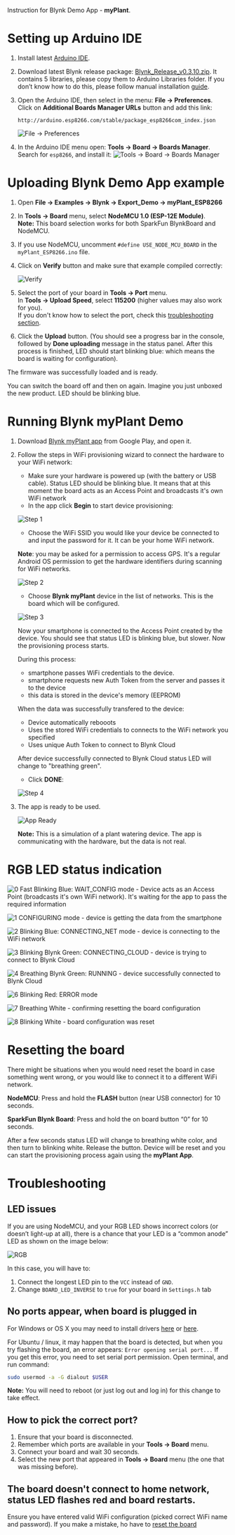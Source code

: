 Instruction for Blynk Demo App - **myPlant**.

# Setting up Arduino IDE

1. Install latest [Arduino IDE](https://www.arduino.cc/en/Main/Software).

2. Download latest Blynk release package: [Blynk_Release_v0.3.10.zip](https://github.com/blynkkk/blynk-library/releases/download/v0.3.10/Blynk_Release_v0.3.10.zip).
   It contains 5 libraries, please copy them to Arduino Libraries folder. 
   If you don’t know how to do this, please follow manual installation [guide](https://www.arduino.cc/en/Guide/Libraries#toc5).
   
3. Open the Arduino IDE, then select in the menu: **File -> Preferences**.  
   Click on **Additional Boards Manager URLs** button and add this link:
   ```
   http://arduino.esp8266.com/stable/package_esp8266com_index.json
   ```
   ![File -> Preferences](https://github.com/blynkkk/blynk-library/blob/master/extras/docs/images/file_preferences.png)
   
4. In the Arduino IDE menu open: **Tools -> Board -> Boards Manager**.  
   Search for ```esp8266```, and install it:
   ![Tools -> Board -> Boards Manager](https://github.com/blynkkk/blynk-library/blob/master/extras/docs/images/boards_manager.png)
   
# Uploading Blynk Demo App example

1. Open **File -> Examples -> Blynk -> Export_Demo -> myPlant_ESP8266**

2. In **Tools -> Board** menu, select **NodeMCU 1.0 (ESP-12E Module)**.  
   **Note:** This board selection works for both SparkFun BlynkBoard and NodeMCU.

3. If you use NodeMCU, uncomment ```#define USE_NODE_MCU_BOARD``` in the ```myPlant_ESP8266.ino``` file.

4. Click on **Verify** button and make sure that example compiled correctly:

   ![Verify](https://github.com/blynkkk/blynk-library/blob/master/extras/docs/images/verify.png)
   
5. Select the port of your board in **Tools -> Port** menu.  
   In **Tools -> Upload Speed**, select **115200** (higher values may also work for you).  
   If you don't know how to select the port, check this [troubleshooting section](#how-to-pick-the-correct-port).

6. Click the **Upload** button. (You should see a progress bar in the console, followed by **Done uploading** message in the 
   status panel. After this process is finished, LED should start blinking blue: which means the board is waiting for configuration).
   
   
The firmware was successfully loaded and is ready. 

You can switch the board off and then on again. Imagine you just unboxed the new product. LED should be blinking blue.


# Running Blynk myPlant Demo

1. Download [Blynk myPlant app](https://play.google.com/store/apps/details?id=cc.blynk.appexport.demo&hl=en) from Google Play, and open it.

2. Follow the steps in WiFi provisioning wizard to connect the hardware to your WiFi network:
   
   * Make sure your hardware is powered up (with the battery or USB cable). Status LED should be blinking blue. It means that at this moment the board acts as an Access Point and broadcasts it's own WiFi network
   * In the app click **Begin** to start device provisioning:
   
   ![Step 1](https://github.com/blynkkk/blynk-library/blob/master/extras/docs/images/provisioning_start.png)
   
   * Choose the WiFi SSID you would like your device be connected to and input the password for it. It can be your home WiFi network.
    
   **Note**: you may be asked for a permission to access GPS. It's a regular Android OS permission to get the hardware identifiers during scanning for WiFi networks.
   
   ![Step 2](https://github.com/blynkkk/blynk-library/blob/master/extras/docs/images/provisioning_choose_network.png)
   
   * Choose **Blynk myPlant** device in the list of networks. This is the board which will be configured. 
   
   ![Step 3](https://github.com/blynkkk/blynk-library/blob/master/extras/docs/images/provisioning_connect.png)
   
   Now your smartphone is connected to the Access Point created by the device.
   You should see that status LED is blinking blue, but slower. Now the provisioning process starts.
   
   During this process:
   - smartphone passes WiFi credentials to the device.
   - smartphone requests new Auth Token from the server and passes it to the device
   - this data is stored in the device's memory (EEPROM)
   
   When the data was successfully transfered to the device:
   - Device automatically rebooots
   - Uses the stored WiFi credentials to connects to the WiFi network you specified 
   - Uses unique Auth Token to connect to Blynk Cloud  
   
   After device successfully connected to Blynk Cloud  status LED will change to "breathing green". 
   
   * Click **DONE**: 
   
   ![Step 4](https://github.com/blynkkk/blynk-library/blob/master/extras/docs/images/provisioning_done.png)

3. The app is ready to be used.
   
   ![App Ready](https://github.com/blynkkk/blynk-library/blob/master/extras/docs/images/demo_app.png)
   
   **Note:** This is a simulation of a plant watering device. The app is communicating with the hardware, but the data is not real.
   
# RGB LED status indication

![0](https://github.com/blynkkk/blynk-library/blob/master/extras/docs/images/states/0.png)  Fast Blinking Blue: WAIT_CONFIG mode - Device acts as an Access Point (broadcasts it's own WiFi network). It's waiting for the app to pass the required information

![1](https://github.com/blynkkk/blynk-library/blob/master/extras/docs/images/states/1.png)  CONFIGURING mode - device is getting the data from the smartphone

![2](https://github.com/blynkkk/blynk-library/blob/master/extras/docs/images/states/2.png)  Blinking Blue: CONNECTING_NET mode - device is connecting to the WiFi network

![3](https://github.com/blynkkk/blynk-library/blob/master/extras/docs/images/states/3.png)  Blinking Blynk Green: CONNECTING_CLOUD - device is trying to connect to Blynk Cloud

![4](https://github.com/blynkkk/blynk-library/blob/master/extras/docs/images/states/4.png)  Breathing Blynk Green: RUNNING - device successfully connected to Blynk Cloud

![6](https://github.com/blynkkk/blynk-library/blob/master/extras/docs/images/states/6.png)  Blinking Red: ERROR mode

![7](https://github.com/blynkkk/blynk-library/blob/master/extras/docs/images/states/7.png)  Breathing White - confirming resetting the board configuration

![8](https://github.com/blynkkk/blynk-library/blob/master/extras/docs/images/states/8.png)  Blinking White - board configuration was reset

# Resetting the board

There might be situations when you would need reset the board in case something went wrong, or you would like to connect it to a different WiFi network. 

**NodeMCU**: Press and hold the **FLASH** button (near USB connector) for 10 seconds.

**SparkFun Blynk Board**: Press and hold the on board button “0” for 10 seconds.

After a few seconds status LED will change to breathing white color, and then turn to blinking white. 
Release the button. Device will be reset and you can start the provisioning process again using the **myPlant App**.

# Troubleshooting

## LED issues

If you are using NodeMCU, and your RGB LED shows incorrect colors (or doesn’t light-up at all), there is a chance that your LED is a “common anode” LED as shown on the image below:

![RGB](http://bildr.org/blog/wp-content/uploads/2011/01/RGBLEDs2.png)

In this case, you will have to:

  1. Connect the longest LED pin to the ```VCC``` instead of ```GND```.
  2. Change ```BOARD_LED_INVERSE``` to ```true``` for your board in ```Settings.h``` tab
  
## No ports appear, when board is plugged in

For Windows or OS X you may need to install drivers [here](https://www.silabs.com/products/mcu/Pages/USBtoUARTBridgeVCPDrivers.aspx) 
or [here](http://www.ftdichip.com/Drivers/VCP.htm).

For Ubuntu / linux, it may happen that the board is detected, but when you try flashing the board, 
an error appears: ```Error opening serial port...```
If you get this error, you need to set serial port permission. Open terminal, and run command:

```bash
sudo usermod -a -G dialout $USER
```

**Note:** You will need to reboot (or just log out and log in) for this change to take effect.

## How to pick the correct port?
1. Ensure that your board is disconnected.
2. Remember which ports are available in your **Tools -> Board** menu.
3. Connect your board and wait 30 seconds.
4. Select the new port that appeared in **Tools -> Board** menu (the one that was missing before).

## The board doesn't connect to home network, status LED flashes red and board restarts.
Ensure you have entered valid WiFi configuration (picked correct WiFi name and password).
If you make a mistake, ho have to [reset the board](#resetting-the-board)
